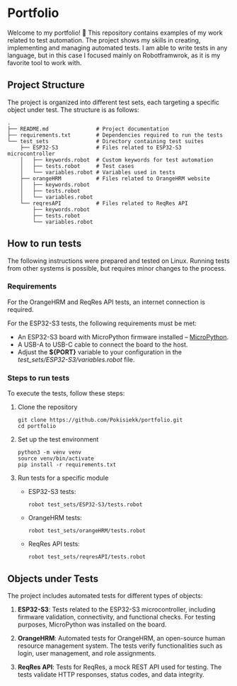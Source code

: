 # Portfolio

Welcome to my portfolio! 👋
This repository contains examples of my work related to test automation. The
project shows my skills in creating, implementing and managing automated tests.
I am able to write tests in any language, but in this case I focused mainly on
Robotframwrok, as it is my favorite tool to work with.

## Project Structure

The project is organized into different test sets, each targeting a specific object under test.
The structure is as follows:

```
.
├── README.md               # Project documentation
├── requirements.txt        # Dependencies required to run the tests
└── test_sets               # Directory containing test suites
    ├── ESP32-S3            # Files related to ESP32-S3 microcontroller
    │   ├── keywords.robot  # Custom keywords for test automation
    │   ├── tests.robot     # Test cases
    │   └── variables.robot # Variables used in tests
    ├── orangeHRM           # Files related to OrangeHRM website
    │   ├── keywords.robot  
    │   ├── tests.robot     
    │   └── variables.robot 
    └── reqresAPI           # Files related to ReqRes API
        ├── keywords.robot  
        ├── tests.robot     
        └── variables.robot 
```

## How to run tests

The following instructions were prepared and tested on Linux. Running tests from other systems is
possible, but requires minor changes to the process.

### Requirements

For the OrangeHRM and ReqRes API tests, an internet connection is required.

For the ESP32-S3 tests, the following requirements must be met:

* An ESP32-S3 board with MicroPython firmware installed –
  [MicroPython](https://micropython.org/download/ESP32_GENERIC_S3/).
* A USB-A to USB-C cable to connect the board to the host.
* Adjust the **${PORT}** variable to your configuration in the *test_sets/ESP32-S3/variables.robot*
  file.

### Steps to run tests

To execute the tests, follow these steps:

1. Clone the repository

    ```
    git clone https://github.com/Pokisiekk/portfolio.git
    cd portfolio
    ```

1. Set up the test environment

    ```
    python3 -m venv venv
    source venv/bin/activate
    pip install -r requirements.txt
    ```

1. Run tests for a specific module

    * ESP32-S3 tests:

        ```
        robot test_sets/ESP32-S3/tests.robot
        ```

    * OrangeHRM tests:

        ```
        robot test_sets/orangeHRM/tests.robot
        ```

    * ReqRes API tests:

        ```
        robot test_sets/reqresAPI/tests.robot
        ```

## Objects under Tests

The project includes automated tests for different types of objects:

1. **ESP32-S3**: Tests related to the ESP32-S3 microcontroller, including firmware validation,
    connectivity, and functional checks. For testing purposes, MicroPython was installed on the
    board.

1. **OrangeHRM**: Automated tests for OrangeHRM, an open-source human resource management system.
    The tests verify functionalities such as login, user management, and role assignments.

1. **ReqRes API**: Tests for ReqRes, a mock REST API used for testing. The tests validate HTTP
    responses, status codes, and data integrity.
